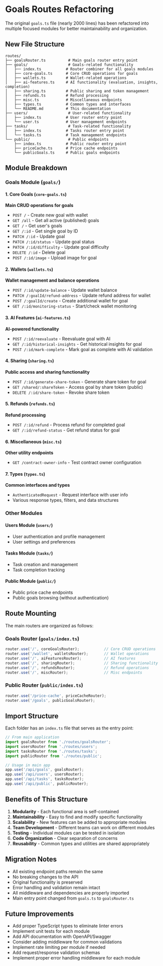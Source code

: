 # Goals Routes Refactoring

The original `goals.ts` file (nearly 2000 lines) has been refactored into multiple focused modules for better maintainability and organization.

## New File Structure

```
routes/
├── goalsRouter.ts          # Main goals router entry point
├── goals/                  # Goals-related functionality
│   ├── index.ts           # Router combiner for all goals modules
│   ├── core-goals.ts      # Core CRUD operations for goals  
│   ├── wallets.ts         # Wallet-related operations
│   ├── ai-features.ts     # AI functionality (evaluation, insights, completion)
│   ├── sharing.ts         # Public sharing and token management
│   ├── refunds.ts         # Refund processing
│   ├── misc.ts            # Miscellaneous endpoints
│   ├── types.ts           # Common types and interfaces
│   └── README.md          # This documentation
├── users/                  # User-related functionality
│   ├── index.ts           # User router entry point
│   └── user.ts            # User management endpoints
├── tasks/                  # Task-related functionality
│   ├── index.ts           # Tasks router entry point
│   └── tasks.ts           # Task management endpoints
└── public/                 # Public endpoints
    ├── index.ts           # Public router entry point
    ├── priceCache.ts      # Price cache endpoints
    └── publicGoals.ts     # Public goals endpoints
```

## Module Breakdown

### Goals Module (`goals/`)

#### 1. Core Goals (`core-goals.ts`)
**Main CRUD operations for goals**

- `POST /` - Create new goal with wallet
- `GET /all` - Get all active (published) goals
- `GET /` - Get user's goals  
- `GET /:id` - Get single goal by ID
- `PATCH /:id` - Update goal
- `PATCH /:id/status` - Update goal status
- `PATCH /:id/difficulty` - Update goal difficulty
- `DELETE /:id` - Delete goal
- `POST /:id/image` - Upload image for goal

#### 2. Wallets (`wallets.ts`)
**Wallet management and balance operations**

- `POST /:id/update-balance` - Update wallet balance
- `PATCH /:goalId/refund-address` - Update refund address for wallet
- `POST /:goalId/create` - Create additional wallet for goal
- `GET /:id/monitoring-status` - Start/check wallet monitoring

#### 3. AI Features (`ai-features.ts`)
**AI-powered functionality**

- `POST /:id/reevaluate` - Reevaluate goal with AI
- `GET /:id/historical-insights` - Get historical insights for goal
- `POST /:id/mark-complete` - Mark goal as complete with AI validation

#### 4. Sharing (`sharing.ts`)
**Public access and sharing functionality**

- `POST /:id/generate-share-token` - Generate share token for goal
- `GET /shared/:shareToken` - Access goal by share token (public)
- `DELETE /:id/share-token` - Revoke share token

#### 5. Refunds (`refunds.ts`)
**Refund processing**

- `POST /:id/refund` - Process refund for completed goal
- `GET /:id/refund-status` - Get refund status for goal

#### 6. Miscellaneous (`misc.ts`)
**Other utility endpoints**

- `GET /contract-owner-info` - Test contract owner configuration

#### 7. Types (`types.ts`)
**Common interfaces and types**

- `AuthenticatedRequest` - Request interface with user info
- Various response types, filters, and data structures

### Other Modules

#### Users Module (`users/`)
- User authentication and profile management
- User settings and preferences

#### Tasks Module (`tasks/`)
- Task creation and management
- Task completion tracking

#### Public Module (`public/`)
- Public price cache endpoints
- Public goals browsing (without authentication)

## Route Mounting

The main routers are organized as follows:

### Goals Router (`goals/index.ts`)
```typescript
router.use('/', coreGoalsRouter);           // Core CRUD operations
router.use('/wallet', walletsRouter);       // Wallet operations  
router.use('/', aiFeaturesRouter);          // AI features
router.use('/', sharingRouter);             // Sharing functionality
router.use('/', refundsRouter);             // Refund operations
router.use('/', miscRouter);                // Misc endpoints
```

### Public Router (`public/index.ts`)
```typescript
router.use('/price-cache', priceCacheRouter);
router.use('/goals', publicGoalsRouter);
```

## Import Structure

Each folder has an `index.ts` file that serves as the entry point:

```typescript
// From main application
import goalsRouter from './routes/goalsRouter';
import usersRouter from './routes/users';
import tasksRouter from './routes/tasks';
import publicRouter from './routes/public';

// Usage in main app
app.use('/api/goals', goalsRouter);
app.use('/api/users', usersRouter);
app.use('/api/tasks', tasksRouter);
app.use('/api/public', publicRouter);
```

## Benefits of This Structure

1. **Modularity** - Each functional area is self-contained
2. **Maintainability** - Easy to find and modify specific functionality
3. **Scalability** - New features can be added to appropriate modules
4. **Team Development** - Different teams can work on different modules
5. **Testing** - Individual modules can be tested in isolation
6. **Code Organization** - Clear separation of concerns
7. **Reusability** - Common types and utilities are shared appropriately

## Migration Notes

- All existing endpoint paths remain the same
- No breaking changes to the API
- Original functionality is preserved
- Error handling and validation remain intact
- All middleware and dependencies are properly imported
- Main entry point changed from `goals.ts` to `goalsRouter.ts`

## Future Improvements

- Add proper TypeScript types to eliminate linter errors
- Implement unit tests for each module
- Add API documentation with OpenAPI/Swagger
- Consider adding middleware for common validations
- Implement rate limiting per module if needed
- Add request/response validation schemas
- Implement proper error handling middleware for each module 